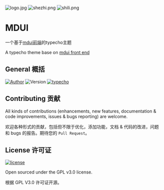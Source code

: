 ![logo.jpg](https://i.loli.net/2017/08/31/59a7b9f8b49df.jpg)
![shezhi.png](https://i.loli.net/2017/08/31/59a7ba892a385.png)
![shili.png](https://i.loli.net/2017/08/31/59a7ba8a4988c.png)
# MDUI
一个基于[mdui前端](https://github.com/zdhxiong/mdui)的typecho主题

A typecho theme base on [mdui front end](https://github.com/zdhxiong/mdui)

## General 概括

[![Author](https://img.shields.io/badge/author-DONGYu-blue.svg?style=flat-square)](https://www.dongyu.site)
![Version](https://img.shields.io/badge/version-1.0.0-green.svg?style=flat-square)
[![typecho](https://img.shields.io/badge/typecho-1.0+-green.svg?style=flat-square)](http://typecho.org)


## Contributing 贡献

All kinds of contributions (enhancements, new features, documentation & code improvements, issues & bugs reporting) are welcome.

欢迎各种形式的贡献，包括但不限于优化，添加功能，文档 & 代码的改进，问题和 bugs 的报告。期待您的 `Pull Request`。

## License 许可证

[![license](https://img.shields.io/github/license/2016dongyu/Typecho-theme-DONG-MDUI.svg?style=flat-square)](https://github.com/2016dongyu/Typecho-theme-DONG-MDUI/blob/master/LICENSE)

Open sourced under the GPL v3.0 license.

根据 GPL V3.0 许可证开源。
